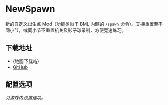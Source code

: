 # NewSpawn

新的自定义出生点 Mod（功能类似于 BML 内建的 `/spawn` 命令）。支持重置至不同小节，或同小节不重置机关及影子球录制，方便竞速练习。

## 下载地址

- {地图下载站}
- [GitHub](https://github.com/fluorescia/BallanceNewSpawn)

## 配置选项

*见游戏内设置选项。*
